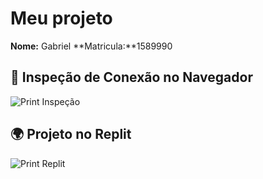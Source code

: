# Meu projeto

**Nome:** Gabriel
**Matricula:**1589990
## 📌 Inspeção de Conexão no Navegador  
![Print Inspeção](inspecao_navegador.png)  

## 🌍 Projeto no Replit  
![Print Replit](replit_hello_world.png) 
